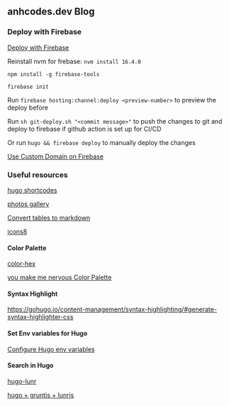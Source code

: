 ## anhcodes.dev Blog

### Deploy with Firebase

[Deploy with Firebase](https://gohugo.io/hosting-and-deployment/hosting-on-firebase/)

Reinstall nvm for frebase: `nvm install 16.4.0`

`npm install -g firebase-tools`

`firebase init`

Run `firebase hosting:channel:deploy <preview-number>` to preview the deploy before 

Run `sh git-deploy.sh "<commit message>"` to push the changes to git and deploy to firebase if github action is set up for CI/CD

Or run `hugo && firebase deploy` to manually deploy the changes 

[Use Custom Domain on Firebase](https://support.google.com/domains/answer/12081987?hl=en)

### Useful resources

[hugo shortcodes](https://gohugo.io/content-management/shortcodes/#readout)

[photos gallery](https://github.com/tbiering/hugo-slider-shortcode)

[Convert tables to markdown](https://tabletomarkdown.com/convert-spreadsheet-to-markdown/)

[icons8](https://icons8.com/icons/)


#### Color Palette

[color-hex](https://www.color-hex.com/color/d5a6bd#color-schemes)

[you make me nervous Color Palette](https://www.color-hex.com/color-palette/1020936)

#### Syntax Highlight

https://gohugo.io/content-management/syntax-highlighting/#generate-syntax-highlighter-css

#### Set Env variables for Hugo

[Configure Hugo env variables](https://gohugo.io/getting-started/configuration/#configuration-environment-variables)

#### Search in Hugo

[hugo-lunr](https://www.npmjs.com/package/hugo-lunr)

[hugo + gruntjs + lunrjs](https://gist.github.com/sebz/efddfc8fdcb6b480f567)
